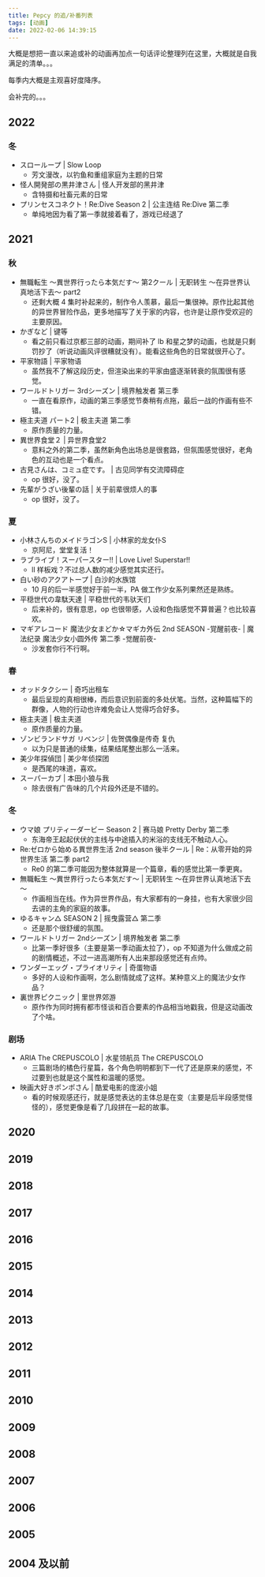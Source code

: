 ```yaml
---
title: Pepcy 的追/补番列表
tags: [动画]
date: 2022-02-06 14:39:15
---
```


大概是想把一直以来追或补的动画再加点一句话评论整理列在这里，大概就是自我满足的清单。。。

每季内大概是主观喜好度降序。

<!-- more -->

会补完的。。。

## 2022

### 冬

* スローループ | Slow Loop
  * 芳文漫改，以钓鱼和重组家庭为主题的日常
* 怪人開発部の黒井津さん | 怪人开发部的黑井津
  * 含特摄和社畜元素的日常
* プリンセスコネクト！Re:Dive Season 2 | 公主连结 Re:Dive 第二季
  * 单纯地因为看了第一季就接着看了，游戏已经退了

## 2021

### 秋

* 無職転生 ～異世界行ったら本気だす～ 第2クール | 无职转生 ～在异世界认真地活下去～ part2
  * 还剩大概 4 集时补起来的，制作令人羡慕，最后一集很神。原作比起其他的异世界冒险作品，更多地描写了关于家的内容，也许是让原作受欢迎的主要原因。
* かぎなど | 键等
  * 看之前只看过京都三部的动画，期间补了 lb 和星之梦的动画，也就是只剩罚抄了（听说动画风评很糟就没有）。能看这些角色的日常就很开心了。
* 平家物語 | 平家物语
  * 虽然我不了解这段历史，但渲染出来的平家由盛逐渐转衰的氛围很有感觉。
* ワールドトリガー 3rdシーズン | 境界触发者 第三季
  * 一直在看原作，动画的第三季感觉节奏稍有点拖，最后一战的作画有些不错。
* 極主夫道 パート2 | 极主夫道 第二季
  * 原作质量的力量。
* 異世界食堂２ | 异世界食堂2
  * 意料之外的第二季，虽然新角色出场总是很套路，但氛围感觉很好，老角色的互动也是一个看点。
* 古見さんは、コミュ症です。 | 古见同学有交流障碍症
  * op 很好，没了。
* 先輩がうざい後輩の話 | 关于前辈很烦人的事
  * op 很好，没了。

### 夏

* 小林さんちのメイドラゴンS | 小林家的龙女仆S
  * 京阿尼，堂堂复活！
* ラブライブ！スーパースター!! | Love Live! Superstar!!
  * ll 样板戏？不过总人数的减少感觉其实还行。
* 白い砂のアクアトープ | 白沙的水族馆
  * 10 月的后一半感觉好于前一半，PA 做工作少女系列果然还是熟练。
* 平穏世代の韋駄天達 | 平稳世代的韦驮天们
  * 后来补的，很有意思，op 也很带感，人设和色指感觉不算普遍？也比较喜欢。
* マギアレコード 魔法少女まどか☆マギカ外伝 2nd SEASON -覚醒前夜- | 魔法纪录 魔法少女小圆外传 第二季 -觉醒前夜-
  * 沙发套你行不行啊。

### 春

* オッドタクシー | 奇巧出租车
  * 最后呈现的真相很棒，而后意识到前面的多处伏笔。当然，这种篇幅下的群像，人物的行动也许难免会让人觉得巧合好多。
* 極主夫道 | 极主夫道
  * 原作质量的力量。
* ゾンビランドサガ リベンジ | 佐贺偶像是传奇 复仇
  * 以为只是普通的续集，结果结尾整出那么一活来。
* 美少年探偵団 | 美少年侦探团
  * 是西尾的味道，喜欢。
* スーパーカブ | 本田小狼与我
  * 除去很有广告味的几个片段外还是不错的。

### 冬

* ウマ娘 プリティーダービー Season 2 | 赛马娘 Pretty Derby 第二季
  * 东海帝王起起伏伏的主线与中途插入的米浴的支线无不触动人心。
* Re:ゼロから始める異世界生活 2nd season 後半クール | Re：从零开始的异世界生活 第二季 part2
  * Re0 的第二季可能因为整体就算是一个篇章，看的感觉比第一季更爽。
* 無職転生 ～異世界行ったら本気だす～ | 无职转生 ～在异世界认真地活下去～
  * 作画相当在线。作为异世界作品，有大家都有的一身挂，也有大家很少回去讲的主角的家庭的故事。
* ゆるキャン△ SEASON 2 | 摇曳露营△ 第二季
  * 还是那个很舒缓的氛围。
* ワールドトリガー 2ndシーズン | 境界触发者 第二季
  * 比第一季好很多（主要是第一季动画太拉了），op 不知道为什么做成之前的剧情概述，不过一进高潮所有人出来那段感觉还有点帅。
* ワンダーエッグ・プライオリティ | 奇蛋物语
  * 多好的人设和作画啊，怎么剧情就成了这样。某种意义上的魔法少女作品？
* 裏世界ピクニック | 里世界郊游
  * 原作作为同时拥有都市怪谈和百合要素的作品相当地戳我，但是这动画改了个啥。

### 剧场

* ARIA The CREPUSCOLO | 水星领航员 The CREPUSCOLO
  * 三篇剧场的橘色行星篇，各个角色明明都到下一代了还是原来的感觉，不过要到也就是这个属性和温暖的感觉。
* 映画大好きポンポさん | 酷爱电影的庞波小姐
  * 看的时候观感还行，就是感觉表达的主体总是在变（主要是后半段感觉怪怪的），感觉更像是看了几段拼在一起的故事。

## 2020


## 2019


## 2018


## 2017


## 2016


## 2015


## 2014


## 2013


## 2012


## 2011


## 2010


## 2009


## 2008


## 2007


## 2006


## 2005


## 2004 及以前

